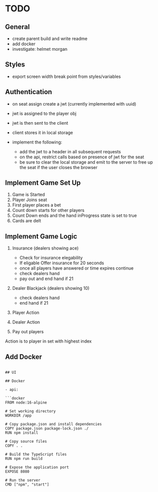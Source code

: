# TODO

## General

- create parent build and write readme
- add docker
- investigate: helmet morgan

## Styles

- export screen width break point from styles/variables

## Authentication

- on seat assign create a jwt (currently implemented with uuid)
- jwt is assigned to the player obj
- jwt is then sent to the client
- client stores it in local storage

- implement the following:
  - add the jwt to a header in all subsequent requests
  - on the api, restrict calls based on presence of jwt for the seat
  - be sure to clear the local storage and emit to the server to free up the seat if the user closes the browser

## Implement Game Set Up

1. Game is Started
2. Player Joins seat
3. First player places a bet
4. Count down starts for other players
5. Count Down ends and the hand inProgress state is set to true
6. Cards are delt

## Implement Game Logic

1. Insurance (dealers showing ace)

   - Check for insurance elegability
   - If eligable Offer insurance for 20 seconds
   - once all players have answered or time expires continue
   - check dealers hand
   - pay out and end hand if 21

2. Dealer Blackjack (dealers showing 10)

   - check dealers hand
   - end hand if 21

3. Player Action

4. Dealer Action

5. Pay out players

Action is to player in set with highest index

## Add Docker

````

## UI

## Docker

- api:

```docker
FROM node:16-alpine

# Set working directory
WORKDIR /app

# Copy package.json and install dependencies
COPY package.json package-lock.json ./
RUN npm install

# Copy source files
COPY . .

# Build the TypeScript files
RUN npm run build

# Expose the application port
EXPOSE 8080

# Run the server
CMD ["npm", "start"]
````
